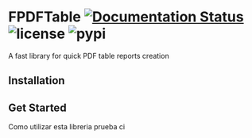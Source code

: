 # FPDFTable [![Documentation Status](https://readthedocs.org/projects/fpdf-table/badge/?version=latest)](https://fpdf-table.readthedocs.io/en/latest/?badge=latest) ![license](https://badgen.net/badge/license/MIT/green) ![pypi](https://github.com/matiasrebori/fpdf-table/actions/workflows/python-publish.yml/badge.svg)
A fast library for quick PDF table reports creation
## Installation
## Get Started
Como utilizar esta libreria
prueba ci
